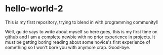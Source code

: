 # hello-world-2
This is my first repository, trying to blend in with programming community!!


Well, guide says to write about myself so here goes,
this is my first time on github and I am a complete newbie with no prior experience in projects. It must be getting boring reading about some novice's first experience of something so I won't bore you with anymore crap. Good-bye.
